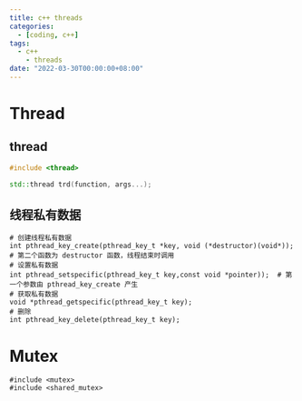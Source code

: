 ```yaml
---
title: c++ threads
categories: 
  - [coding, c++]
tags:
  - c++
    - threads
date: "2022-03-30T00:00:00+08:00"
---
```


# Thread

## thread

```c++
#include <thread>

std::thread trd(function, args...);
```

## 线程私有数据

```shell
# 创建线程私有数据
int pthread_key_create(pthread_key_t *key, void (*destructor)(void*)); # 第二个函数为 destructor 函数，线程结束时调用
# 设置私有数据
int pthread_setspecific(pthread_key_t key,const void *pointer));  # 第一个参数由 pthread_key_create 产生
# 获取私有数据
void *pthread_getspecific(pthread_key_t key);
# 删除
int pthread_key_delete(pthread_key_t key);
```

# Mutex

```shell
#include <mutex>
#include <shared_mutex>
```

